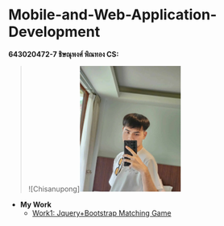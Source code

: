 # Mobile-and-Web-Application-Development

**643020472-7 ชิษณุพงศ์ พิณทอง CS:**
  > ![Chisanupong]<img src="img/chisanupong.jpg" alt="Chisanupong" width="200"/>
  
  - **My Work**
    - [Work1: Jquery+Bootstrap Matching Game](https://chisanupong45.github.io/Mobile-and-Web-Application-Development/work1/)
